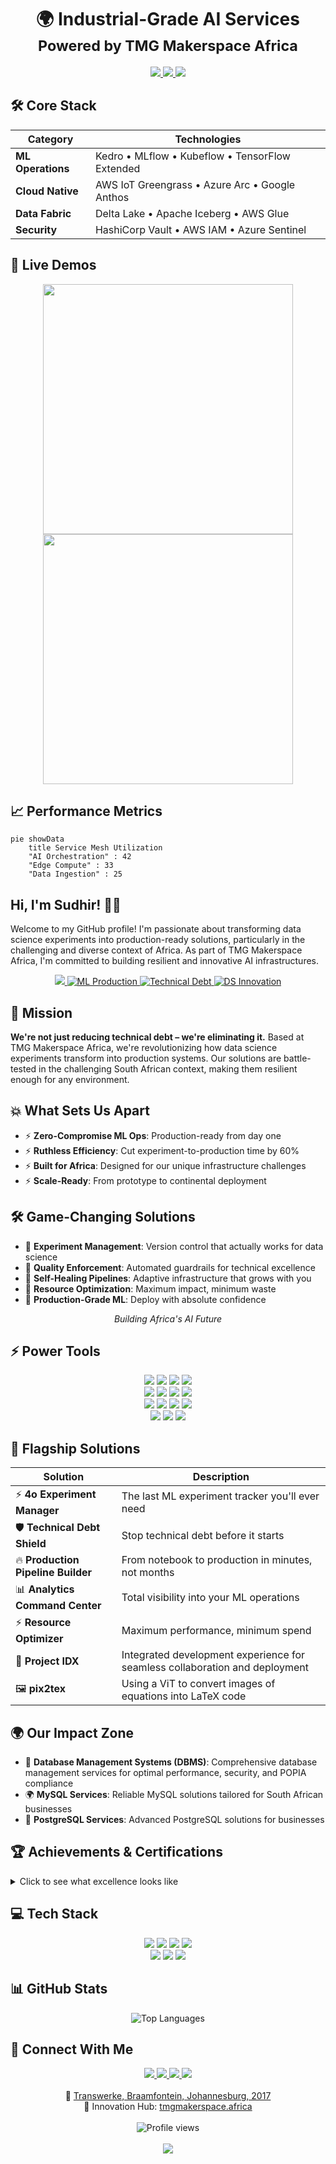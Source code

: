 <h1 align="center">
  🌍 Industrial-Grade AI Services
  <br>
  <sub>Powered by TMG Makerspace Africa</sub>
</h1>

<div align="center">
  <a href="https://demo.kedro.org">
    <img src="https://img.shields.io/badge/Kedro_Demo-00A98F?logo=kedro&style=for-the-badge">
  </a>
  <a href="https://github.com/gpt-omni/mini-omni">
    <img src="https://img.shields.io/badge/Omni_Repo-181717?logo=github&style=for-the-badge">
  </a>
  <a href="https://status.tmgmakerspace.africa">
    <img src="https://img.shields.io/badge/Service_Mesh-Operational-brightgreen?style=for-the-badge">
  </a>
</div>

## 🛠️ Core Stack

| **Category**       | **Technologies**                                                                 |
|---------------------|---------------------------------------------------------------------------------|
| **ML Operations**   | Kedro • MLflow • Kubeflow • TensorFlow Extended                                |
| **Cloud Native**    | AWS IoT Greengrass • Azure Arc • Google Anthos                                 |
| **Data Fabric**     | Delta Lake • Apache Iceberg • AWS Glue                                        |
| **Security**        | HashiCorp Vault • AWS IAM • Azure Sentinel                                    |

## 🚀 Live Demos

<div align="center">
  <a href="https://github.com/gpt-omni/mini-omni">
    <img src="https://github-readme-stats.vercel.app/api/pin/?username=gpt-omni&repo=mini-omni&theme=merko&border_color=7F3FBF" width="400">
  </a>
  <a href="https://demo.kedro.org">
    <img src="https://github-readme-stats.vercel.app/api/pin/?username=kedro-org&repo=kedro&theme=merko&border_color=00A98F" width="400">
  </a>
</div>

## 📈 Performance Metrics

```mermaid
pie showData
    title Service Mesh Utilization
    "AI Orchestration" : 42
    "Edge Compute" : 33
    "Data Ingestion" : 25
```

## Hi, I'm Sudhir! 👋🏾

Welcome to my GitHub profile! I'm passionate about transforming data science experiments into production-ready solutions, particularly in the challenging and diverse context of Africa. As part of TMG Makerspace Africa, I'm committed to building resilient and innovative AI infrastructures. 

<div align="center">
  <a href="mailto:sudzdpn@outlook.com">
    <img src="https://img.shields.io/badge/Email-D14836?style=for-the-badge&logo=gmail&logoColor=white"/>
  </a>
  <a href="https://saml.co.za">
    <img src="https://img.shields.io/badge/ML_Production_Pioneer-333333?style=for-the-badge" alt="ML Production"/>
  </a>
  <a href="https://tmgmakerspace.africa">
    <img src="https://img.shields.io/badge/Technical_Debt_Eliminator-FF4088?style=for-the-badge" alt="Technical Debt"/>
  </a>
  <a href="https://github.com/sudz">
    <img src="https://img.shields.io/badge/Africa's_DS_Innovator-4D4D4D?style=for-the-badge" alt="DS Innovation"/>
  </a>
</div>

## 🎯 Mission

**We're not just reducing technical debt – we're eliminating it.** Based at TMG Makerspace Africa, we're revolutionizing how data science experiments transform into production systems. Our solutions are battle-tested in the challenging South African context, making them resilient enough for any environment.

## 💥 What Sets Us Apart

- ⚡ **Zero-Compromise ML Ops**: Production-ready from day one
- ⚡ **Ruthless Efficiency**: Cut experiment-to-production time by 60%
- ⚡ **Built for Africa**: Designed for our unique infrastructure challenges
- ⚡ **Scale-Ready**: From prototype to continental deployment

## 🛠️ Game-Changing Solutions

- 🔧 **Experiment Management**: Version control that actually works for data science
- 🔧 **Quality Enforcement**: Automated guardrails for technical excellence
- 🔧 **Self-Healing Pipelines**: Adaptive infrastructure that grows with you
- 🔧 **Resource Optimization**: Maximum impact, minimum waste
- 🔧 **Production-Grade ML**: Deploy with absolute confidence

<div align="center">
  <em>Building Africa's AI Future</em>
</div>

## ⚡ Power Tools

<div align="center">
  <a href="https://www.python.org/"><img src="https://img.shields.io/badge/-Python-3776AB?style=for-the-badge&logo=python&logoColor=white" /></a>
  <a href="https://kedro.readthedocs.io/"><img src="https://img.shields.io/badge/-Kedro-004D40?style=for-the-badge&logo=kedro&logoColor=white" /></a>
  <a href="https://mlflow.org/"><img src="https://img.shields.io/badge/-MLflow-0194E2?style=for-the-badge&logo=mlflow&logoColor=white" /></a>
  <a href="https://fastapi.tiangolo.com/"><img src="https://img.shields.io/badge/-FastAPI-009688?style=for-the-badge&logo=fastapi&logoColor=white" /></a>
  <br>
  <a href="https://www.docker.com/"><img src="https://img.shields.io/badge/-Docker-2496ED?style=for-the-badge&logo=docker&logoColor=white" /></a>
  <a href="https://kubernetes.io/"><img src="https://img.shields.io/badge/-Kubernetes-326CE5?style=for-the-badge&logo=kubernetes&logoColor=white" /></a>
  <a href="https://about.gitlab.com/stages-devops-lifecycle/continuous-integration/"><img src="https://img.shields.io/badge/-GitLab_CI-FCA121?style=for-the-badge&logo=gitlab&logoColor=white" /></a>
  <a href="https://huggingface.co/sudzdpn"><img src="https://img.shields.io/badge/-Hugging_Face-FF6F00?style=for-the-badge&logo=huggingface&logoColor=white" /></a>
  <br>
  <a href="https://azure.microsoft.com/"><img src="https://img.shields.io/badge/-Microsoft_Azure-0078D4?style=for-the-badge&logo=microsoftazure&logoColor=white" /></a>
  <a href="https://powerbi.microsoft.com/"><img src="https://img.shields.io/badge/-Power_BI-F2C811?style=for-the-badge&logo=powerbi&logoColor=black" /></a>
  <a href="https://www.openai.com/"><img src="https://img.shields.io/badge/-OpenAI-412991?style=for-the-badge&logo=openai&logoColor=white" /></a>
  <a href="https://www.kaggle.com/"><img src="https://img.shields.io/badge/-Kaggle-20BEFF?style=for-the-badge&logo=kaggle&logoColor=white" /></a>
  <br>
  <a href="https://firebase.google.com/"><img src="https://img.shields.io/badge/-Firebase-FFCA28?style=for-the-badge&logo=firebase&logoColor=black" /></a>
  <a href="https://www.redhat.com/"><img src="https://img.shields.io/badge/-Red_Hat-EE0000?style=for-the-badge&logo=redhat&logoColor=white" /></a>
  <a href="https://julius.ai/?via=sudhir"><img src="https://img.shields.io/badge/-Julius.AI-000000?style=for-the-badge&logo=ai&logoColor=white" /></a>
</div>

## 🚀 Flagship Solutions

| Solution | Description |
|----------|-------------|
| ⚡ **4o Experiment Manager** | The last ML experiment tracker you'll ever need |
| 🛡️ **Technical Debt Shield** | Stop technical debt before it starts |
| 🔥 **Production Pipeline Builder** | From notebook to production in minutes, not months |
| 📊 **Analytics Command Center** | Total visibility into your ML operations |
| ⚡ **Resource Optimizer** | Maximum performance, minimum spend |
| 🧩 **Project IDX** | Integrated development experience for seamless collaboration and deployment |
| 🖼️ **pix2tex** | Using a ViT to convert images of equations into LaTeX code |

## 🌍 Our Impact Zone

- 🏢 **Database Management Systems (DBMS)**: Comprehensive database management services for optimal performance, security, and POPIA compliance
- 🌍 **MySQL Services**: Reliable MySQL solutions tailored for South African businesses
- 🎯 **PostgreSQL Services**: Advanced PostgreSQL solutions for businesses

## 🏆 Achievements & Certifications

<details>
  <summary>Click to see what excellence looks like</summary>
  
  - 🎓 [Microsoft Azure AI Engineer Associate](https://learn.microsoft.com/en-us/certifications/azure-ai-engineer/)
  - 🎓 [Microsoft Certified: Azure Solutions Architect Expert](https://learn.microsoft.com/en-us/certifications/azure-solutions-architect/)
  - 🎓 [Certified Information Systems Security Professional (CISSP)](https://www.isc2.org/Certifications/CISSP)
  - 🏆 [Red Bull Basement National Finalist 🇿🇦](https://www.redbull.com/za-en/events/red-bull-basement)
  - ⚡ [Microsoft Founders Hub - Level 3](https://www.microsoft.com/startups/founders-hub)
  - 🎓 [Microsoft Certified: Azure Fundamentals](https://learn.microsoft.com/en-us/certifications/azure-fundamentals/)
  - 🎓 [Microsoft Certified: Azure AI Fundamentals](https://learn.microsoft.com/en-us/certifications/azure-ai-fundamentals/)
  - 🎓 [Microsoft Certified: Power Platform Fundamentals](https://learn.microsoft.com/en-us/certifications/power-platform-fundamentals/)
  - 🚗 [AWS DeepRacer Championship Participant](https://aws.amazon.com/deepracer/)
  - ☁️ [AWS Cloud Practitioner](https://aws.amazon.com/certification/certified-cloud-practitioner/)
  - 🎓 [Microsoft Certified Solutions Developer (MSCD): SQL Server 2016](https://www.microsoft.com/en-us/learning/mcsd-sql-2016-certification.aspx)
</details>

## 💻 Tech Stack

<div align="center">
  <a href="https://www.python.org/"><img src="https://img.shields.io/badge/-Python-3776AB?style=for-the-badge&logo=python&logoColor=white" /></a>
  <a href="https://www.javascript.com/"><img src="https://img.shields.io/badge/-JavaScript-F7DF1E?style=for-the-badge&logo=javascript&logoColor=black" /></a>
  <a href="https://dart.dev/"><img src="https://img.shields.io/badge/-Dart-0175C2?style=for-the-badge&logo=dart&logoColor=white" /></a>
  <a href="https://www.microsoft.com/en-us/sql-server/sql-server-2019"><img src="https://img.shields.io/badge/-SQL-CC2927?style=for-the-badge&logo=microsoftsqlserver&logoColor=white" /></a>
  <br>
  <a href="https://www.r-project.org/"><img src="https://img.shields.io/badge/-R-276DC3?style=for-the-badge&logo=r&logoColor=white" /></a>
  <a href="https://developer.mozilla.org/en-US/docs/Web/CSS"><img src="https://img.shields.io/badge/-CSS-1572B6?style=for-the-badge&logo=css3&logoColor=white" /></a>
  <a href="https://www.postgresql.org/"><img src="https://img.shields.io/badge/-PostgreSQL-336791?style=for-the-badge&logo=postgresql&logoColor=white" /></a>
</div>

## 📊 GitHub Stats

<div align="center">
  <img src="https://github-readme-stats.vercel.app/api/top-langs/?username=Sudz&layout=compact&theme=dracula" alt="Top Languages" />
</div>

## 🤝 Connect With Me

<div align="center">
  <a href="mailto:sudzdpn@outlook.com">
    <img src="https://img.shields.io/badge/Email-D14836?style=for-the-badge&logo=gmail&logoColor=white"/>
  </a>
  <a href="https://saml.co.za">
    <img src="https://img.shields.io/badge/Website-000000?style=for-the-badge&logo=safari&logoColor=white"/>
  </a>
  <a href="https://www.linkedin.com/in/sudhirdpn?utm_source=share&utm_campaign=share_via&utm_content=profile&utm_medium=android_app">
    <img src="https://img.shields.io/badge/LinkedIn-0077B5?style=for-the-badge&logo=linkedin&logoColor=white"/>
  </a>
  <a href="https://x.com/sudzdpn">
    <img src="https://img.shields.io/badge/Twitter-1DA1F2?style=for-the-badge&logo=twitter&logoColor=white"/>
  </a>
</div>

<div align="center">
  <br>
  🏢 <a href="https://g.co/kgs/CKQ5KiE">Transwerke, Braamfontein, Johannesburg, 2017</a>
  <br>
  🚀 Innovation Hub: <a href="https://tmgmakerspace.africa">tmgmakerspace.africa</a>
  <br><br>
  <img src="https://komarev.com/ghpvc/?username=Sudz&style=flat-square&color=blue" alt="Profile views"/>
  <br><br>
  <a href="https://g.dev/sudz">
    <img src="https://img.shields.io/badge/Google_Developer_Profile-4285F4?style=for-the-badge&logo=google&logoColor=white"/>
  </a>
</div>
